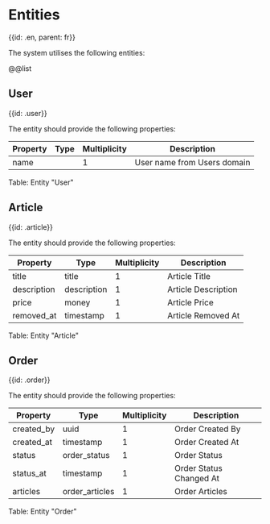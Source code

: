 # Entities
{{id: .en, parent: fr}}

The system utilises the following entities:

@@list

## User
{{id: .user}}



The entity should provide the following properties:

Property | Type | Multiplicity | Description
-------- | ---- | ------------ | -----------
name |  | 1 | User name from Users domain

Table: Entity "User"

## Article
{{id: .article}}



The entity should provide the following properties:

Property | Type | Multiplicity | Description
-------- | ---- | ------------ | -----------
title | title | 1 | Article Title
description | description | 1 | Article Description
price | money | 1 | Article Price
removed_at | timestamp | 1 | Article Removed At

Table: Entity "Article"

## Order
{{id: .order}}



The entity should provide the following properties:

Property | Type | Multiplicity | Description
-------- | ---- | ------------ | -----------
created_by | uuid | 1 | Order Created By
created_at | timestamp | 1 | Order Created At
status | order_status | 1 | Order Status
status_at | timestamp | 1 | Order Status Changed At
articles | order_articles | 1 | Order Articles

Table: Entity "Order"

